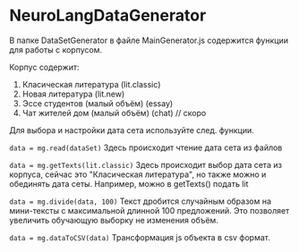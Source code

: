 # NeuroLangDataGenerator

В папке DataSetGenerator в файле MainGenerator.js содержится функции для работы с корпусом.

Корпус содержит:

  1. Класическая литература         (lit.classic)
  2. Новая литература               (lit.new)
  3. Эссе студентов (малый объём)   (essay)
  4. Чат жителей дом (малый объём)  (chat) // скоро
  
Для выбора и настройки дата сета используйте след. функции.

`data = mg.read(dataSet)` Здесь происходит чтение дата сета из файлов

`data = mg.getTexts(lit.classic)` Здесь происходит выбор дата сета из корпуса, сейчас это "Класическая литература", но также можно и обединять дата сеты. Например, можно в getTexts() подать lit 

`data = mg.divide(data, 100)` Текст дробится случайным образом на мини-тексты с максимальной длинной 100 предложений. Это позволяет увеличить обучающую выборку не изменения объём.

`data = mg.dataToCSV(data)` Трансформация js объекта в csv формат.
